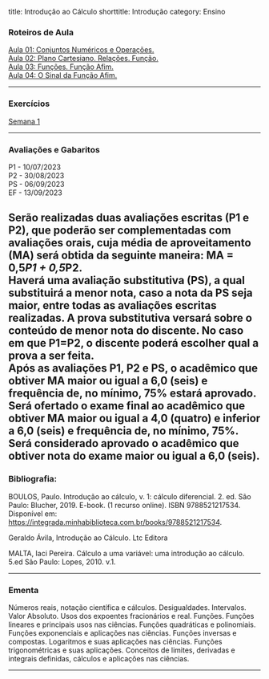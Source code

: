 title: Introdução ao Cálculo
shorttitle: Introdução
category: Ensino

### Roteiros de Aula
[Aula 01: Conjuntos Numéricos e Operações.]({static}/arquivos/IC_Aula_01.pdf)  
[Aula 02: Plano Cartesiano. Relações. Função.]({static}/arquivos/IC_Aula_02.pdf)  
[Aula 03: Funções. Função Afim.]({static}/arquivos/IC_Aula_03.pdf)  
[Aula 04: O Sinal da Função Afim.]({static}/arquivos/IC_Aula_04.pdf)   

---
### Exercícios
[Semana 1]({static}/arquivos/Numeros.pdf)   


---
### Avaliações e Gabaritos
P1 - 10/07/2023  
P2 - 30/08/2023  
PS - 06/09/2023  
EF - 13/09/2023 

Serão realizadas duas avaliações escritas (P1 e P2), que poderão ser complementadas com avaliações orais, cuja média de aproveitamento (MA) será obtida da seguinte maneira: MA = 0,5*P1 + 0,5*P2.  
Haverá uma avaliação substitutiva (PS), a qual substituirá a menor nota, caso a nota da PS seja maior, entre todas as avaliações escritas realizadas. A prova substitutiva versará sobre o conteúdo de menor nota do discente. No caso em que P1=P2, o discente poderá escolher qual a prova a ser feita.  
Após as avaliações P1, P2 e PS, o acadêmico que obtiver MA maior ou igual a 6,0 (seis) e frequência de, no mínimo, 75% estará aprovado.  
Será ofertado o exame final ao acadêmico que obtiver MA maior ou igual a 4,0 (quatro) e inferior a 6,0 (seis) e frequência de, no mínimo, 75%. Será considerado aprovado o acadêmico que obtiver nota do exame maior ou igual a 6,0 (seis). 
---
### Bibliografia:
 
BOULOS, Paulo. Introdução ao cálculo, v. 1: cálculo diferencial. 2. ed. São Paulo: Blucher, 2019. E-book. (1 recurso online). ISBN 9788521217534. Disponível em: https://integrada.minhabiblioteca.com.br/books/9788521217534.

Geraldo Ávila, Introdução ao Cálculo. Ltc Editora

MALTA, Iaci Pereira. Cálculo a uma variável: uma introdução ao cálculo. 5.ed São Paulo: Lopes, 2010. v.1.


---
### Ementa

Números reais, notação científica e cálculos. Desigualdades. Intervalos. Valor Absoluto. Usos dos
expoentes fracionários e real. Funções. Funções lineares e principais usos nas ciências. Funções
quadráticas e polinomiais. Funções exponenciais e aplicações nas ciências. Funções inversas e
compostas. Logaritmos e suas aplicações nas ciências. Funções trigonométricas e suas aplicações.
Conceitos de limites, derivadas e integrais definidas, cálculos e aplicações nas ciências.

---

